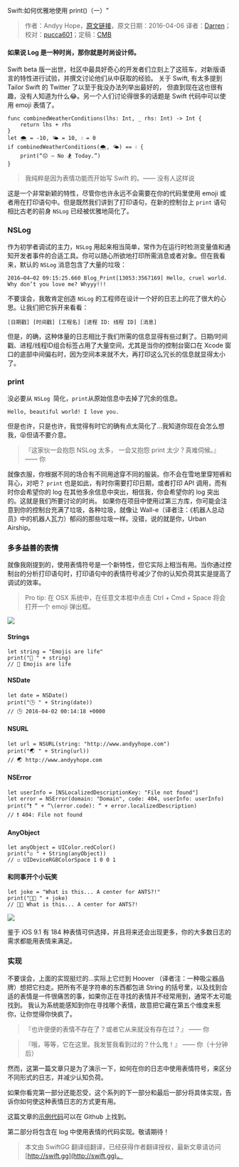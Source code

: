 Swift:如何优雅地使用 print()（一）"

> 作者：Andyy Hope，[原文链接](https://medium.com/swift-programming/swift-prettify-your-print-statements-pt-1-64832bb7fafa#.8sxylwim2)，原文日期：2016-04-06
> 译者：[Darren](https://github.com/Harman-darrenchen)；校对：[pucca601](http://weibo.com/601pucca)；定稿：[CMB](https://github.com/chenmingbiao)
  









#### 如果说 Log 是一种时尚，那你就是时尚设计师。

Swift beta 版一出世，社区中最具好奇心的开发者们立刻上了这班车，对新版语言的特性进行试验，并撰文讨论他们从中获取的经验。
关于 Swift, 有太多提到 Tailor Swift 的 Twitter 了以至于我没办法列举出最好的， 但直到现在这也很有趣，没有人知道为什么😂。另一个人们讨论得很多的话题是 Swift 代码中可以使用 emoji 表情了。

    func combinedWeatherConditions(lhs: Int, _ rhs: Int) -> Int {
        return lhs + rhs
    }
    let 🌨 = -10, 🌤 = 10, 💧 = 0
    if combinedWeatherConditions(🌨, 🌤) == 💧 {
        print(“😔 — No 🏂 Today.”)
    }

> 我纯粹是因为表情功能而开始写 Swift 的。—— 没有人这样说

这是一个非常新颖的特性，尽管你也许永远不会需要在你的代码里使用 emoji 或者用在打印语句中。但是既然我们讲到了打印语句，在新的控制台上 `print` 语句相比古老的前身 `NSLog` 已经被优雅地简化了。



### NSLog

作为初学者调试的主力，`NSLog` 用起来相当简单，常作为在运行时检测变量值和通知开发者事件的合适工具。你可以随心所欲地打印所需消息或者对象。但在我看来，默认的 `NSLog` 消息包含了大量的垃圾：

    2016–04–02 09:15:25.660 Blog_Print[13053:3567169] Hello, cruel world. Why don’t you love me? Whyyy!!!

不要误会，我敢肯定创造 `NSLog` 的工程师在设计一个好的日志上的花了很大的心思。让我们把它拆开来看看：

    [日期戳] [时间戳] [工程名] [进程 ID: 线程 ID] [消息]

但是，的确，这种体量的日志相比于我们所需的信息显得有些过剩了。日期/时间戳、进程/线程ID组合标签占用了大量空间，尤其是当你的控制台窗口在 Xcode 窗口的底部中间偏右时，因为空间本来就不大，再打印这么冗长的信息就显得太小了。

### print

没必要从 `NSLog `简化，`print`从原始信息中去掉了冗余的信息。

    Hello, beautiful world! I love you.

但是也许，只是也许，我觉得有时它的确有点太简化了…我知道你现在会怎么想我，😝但请不要介意。

> 『这家伙一会抱怨 NSLog 太多， 一会又抱怨 print 太少？真难伺候。』—— 你

就像衣服，你根据不同的场合有不同用途穿不同的服装。你不会在雪地里穿短裤和背心，对吧？
`print` 也是如此，有时你需要打印日期，或者打印 API 调用，而有时你会希望你的 log 在其他多余信息中突出，相信我，你会希望你的 log 突出的。这就是我们所要讨论的时尚。
如果你在项目中使用过第三方库，你可能会注意到你的控制台充满了垃圾，各种垃圾，就像让 Wall-e（译者注：《机器人总动员》中的机器人瓦力）郁闷的那些垃圾一样。没错，说的就是你，Urban Airship。

### 多多益善的表情

就像我刚提到的，使用表情符号是一个新特性，但它实际上相当有用。当你通过控制台的分析打印语句时，打印语句中的表情符号减少了你的认知负荷其实是提高了调试的效率。

> Pro tip: 
> 在 OSX 系统中，在任意文本框中点击 Ctrl + Cmd + Space 将会打开一个 emoji 弹出框。

![](http://swiftgg-main.b0.upaiyun.com/img/swift-prettify-your-print-statements-pt-1-1.jpeg)

#### Strings

    let string = "Emojis are life"
    print("🔹 " + string)
    // 🔹 Emojis are life

#### NSDate

    let date = NSDate()
    print("🕒 " + String(date))
    // 🕒 2016-04-02 00:14:18 +0000

#### NSURL

    let url = NSURL(string: "http://www.andyyhope.com")
    print("🌏 " + String(url))
    // 🌏 http://www.andyyhope.com

#### NSError

    let userInfo = [NSLocalizedDescriptionKey: "File not found"]
    let error = NSError(domain: "Domain", code: 404, userInfo: userInfo)
    print(“❗️ “ + “\(error.code): “ + error.localizedDescription)
    // ❗️ 404: File not found

#### AnyObject

    let anyObject = UIColor.redColor()
    print("◽️ " + String(anyObject))
    // ◽️ UIDeviceRGBColorSpace 1 0 0 1

#### 和同事开个小玩笑

    let joke = "What is this... A center for ANTS?!"
    print("🏫🐜 " + joke)
    // 🏫🐜 What is this... A center for ANTS?!

![](http://swiftgg-main.b0.upaiyun.com/img/swift-prettify-your-print-statements-pt-1-2.jpeg)

鉴于 iOS 9.1 有 184 种表情可供选择，并且将来还会出现更多，你的大多数日志的需求都能用表情来满足。

### 实现

不要误会，上面的实现挺烂的…实际上它烂到 Hoover （译者注：一种吸尘器品牌）想把它扫走。把所有不是字符串的东西都包进 String 的括号里，以及找到合适的表情是一件很痛苦的事，如果你正在寻找的表情并不经常用到，通常不太可能找到。
我认为系统能感知到你在寻找哪个表情，故意把它藏在第五个维度来惹你，让你觉得你快疯了。

>『也许便便的表情不存在了？或者它从来就没有存在过？』 —— 你

>『哦，等等，它在这里。我发誓我看到过的？什么鬼！』 —— 你（十分钟后）

然而，这第一篇文章只是为了演示一下，如何在你的日志中使用表情符号，来区分不同形式的日志，并减少认知负荷。

如果你看完第一部分还能忍受，这个系列的下一部分和最后一部分将具体实现，告诉你如何使这种表情日志的方式更有用。

这篇文章的[示例代码](https://github.com/andyyhope/Blog_PrettyPrint)可以在 Github 上找到。

第二部分将包含在 log 中使用表情的代码实现。敬请期待！

> 本文由 SwiftGG 翻译组翻译，已经获得作者翻译授权，最新文章请访问 [http://swift.gg](http://swift.gg)。